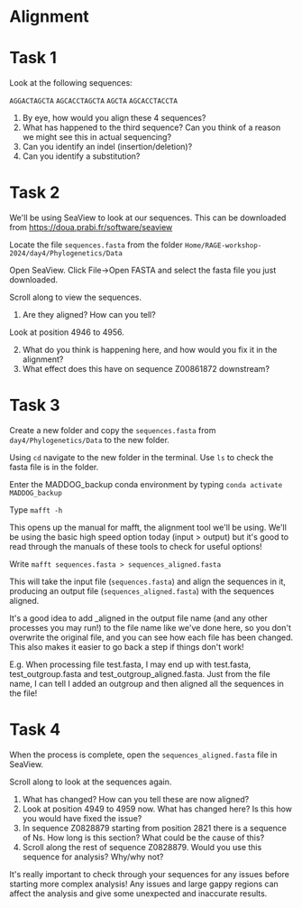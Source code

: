 # Alignment

# Task 1

Look at the following sequences:

`AGGACTAGCTA`
`AGCACCTAGCTA`
`AGCTA`
`AGCACCTACCTA`


1. By eye, how would you align these 4 sequences?
2. What has happened to the third sequence? Can you think of a reason we might see this in actual sequencing?
3. Can you identify an indel (insertion/deletion)?
4. Can you identify a substitution? 

# Task 2

We'll be using SeaView to look at our sequences. This can be downloaded from https://doua.prabi.fr/software/seaview

Locate the file `sequences.fasta` from the folder `Home/RAGE-workshop-2024/day4/Phylogenetics/Data`

Open SeaView. Click File->Open FASTA and select the fasta file you just downloaded.

Scroll along to view the sequences. 

1. Are they aligned? How can you tell?

Look at position 4946 to 4956. 

2. What do you think is happening here, and how would you fix it in the alignment?
3. What effect does this have on sequence Z00861872 downstream?

# Task 3

Create a new folder and copy the `sequences.fasta` from  `day4/Phylogenetics/Data` to the new folder. 

Using `cd` navigate to the new folder in the terminal. Use `ls` to check the fasta file is in the folder.

Enter the MADDOG_backup conda environment by typing `conda activate MADDOG_backup`

Type `mafft -h`

This opens up the manual for mafft, the alignment tool we'll be using. We'll be using the basic high speed option today (input > output) but it's good to read through the manuals of these tools to check for useful options!

Write `mafft sequences.fasta > sequences_aligned.fasta`

This will take the input file (`sequences.fasta`) and align the sequences in it, producing an output file (`sequences_aligned.fasta`) with the sequences aligned. 

It's a good idea to add _aligned in the output file name (and any other processes you may run!) to the file name like we've done here, so you don't overwrite the original file, and you can see how each file has been changed. This also makes it easier to go back a step if things don't work! 

E.g. When processing file test.fasta, I may end up with test.fasta, test_outgroup.fasta and test_outgroup_aligned.fasta. Just from the file name, I can tell I added an outgroup and then aligned all the sequences in the file! 

# Task 4

When the process is complete, open the `sequences_aligned.fasta` file in SeaView.

Scroll along to look at the sequences again. 

1. What has changed? How can you tell these are now aligned?
2. Look at position 4949 to 4959 now. What has changed here? Is this how you would have fixed the issue?
3. In sequence Z0828879 starting from position 2821 there is a sequence of Ns. How long is this section? What could be the cause of this?
4. Scroll along the rest of sequence Z0828879. Would you use this sequence for analysis? Why/why not?

It's really important to check through your sequences for any issues before starting more complex analysis! Any issues and large gappy regions can affect the analysis and give some unexpected and inaccurate results. 



